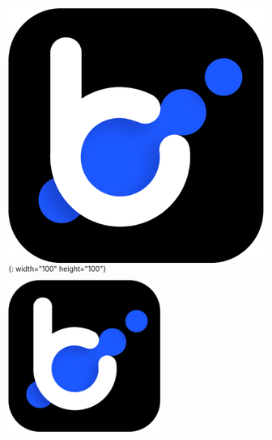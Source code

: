 ![logo2](./image/logo2.png){: width="100" height="100"}

<img src="./image/logo2.png" width="300" height="300">